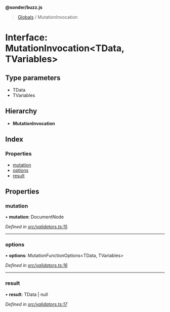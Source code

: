 **@sonder/buzz.js**

> [Globals](../README.md) / MutationInvocation

# Interface: MutationInvocation\<**TData, TVariables**>

## Type parameters

- TData
- TVariables

## Hierarchy

- **MutationInvocation**

## Index

### Properties

- [mutation](mutationinvocation.md#mutation)
- [options](mutationinvocation.md#options)
- [result](mutationinvocation.md#result)

## Properties

### mutation

• **mutation**: DocumentNode

_Defined in [src/validators.ts:15](https://github.com/Flatbook/buzz.js/blob/70f8e7c/src/validators.ts#L15)_

---

### options

• **options**: MutationFunctionOptions\<TData, TVariables>

_Defined in [src/validators.ts:16](https://github.com/Flatbook/buzz.js/blob/70f8e7c/src/validators.ts#L16)_

---

### result

• **result**: TData \| null

_Defined in [src/validators.ts:17](https://github.com/Flatbook/buzz.js/blob/70f8e7c/src/validators.ts#L17)_
